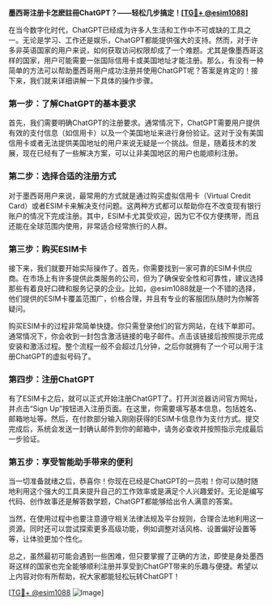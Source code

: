 **墨西哥注册卡怎麽註冊ChatGPT？——轻松几步搞定！[[TG💪+ @esim1088](https://t.me/s/esim1088)]**

在当今数字化时代，ChatGPT已经成为许多人生活和工作中不可或缺的工具之一。无论是学习、工作还是娱乐，ChatGPT都能提供强大的支持。然而，对于许多非英语国家的用户来说，如何获取访问权限却成了一个难题。尤其是像墨西哥这样的国家，用户可能需要一张国际信用卡或美国地址才能注册。那么，有没有一种简单的方法可以帮助墨西哥用户成功注册并使用ChatGPT呢？答案是肯定的！接下来，我们就来详细讲解一下具体的操作步骤。

### 第一步：了解ChatGPT的基本要求

首先，我们需要明确ChatGPT的注册要求。通常情况下，ChatGPT需要用户提供有效的支付信息（如信用卡）以及一个美国地址来进行身份验证。这对于没有美国信用卡或者无法提供美国地址的用户来说无疑是一个挑战。但是，随着技术的发展，现在已经有了一些解决方案，可以让非美国地区的用户也能顺利注册。

### 第二步：选择合适的注册方式

对于墨西哥用户来说，最常用的方式就是通过购买虚拟信用卡（Virtual Credit Card）或者ESIM卡来解决支付问题。这两种方式都可以帮助你在不改变现有银行账户的情况下完成注册。其中，ESIM卡尤其受欢迎，因为它不仅方便携带，而且还能在全球范围内使用，非常适合经常旅行的人群。

### 第三步：购买ESIM卡

接下来，我们就要开始实际操作了。首先，你需要找到一家可靠的ESIM卡供应商。在市场上有许多提供此类服务的公司，但为了确保安全性和可靠性，建议选择那些有着良好口碑和服务记录的企业。比如，@esim1088就是一个不错的选择，他们提供的ESIM卡覆盖范围广，价格合理，并且有专业的客服团队随时为你解答疑问。

购买ESIM卡的过程非常简单快捷。你只需登录他们的官方网站，在线下单即可。通常情况下，你会收到一封包含激活链接的电子邮件。点击该链接后按照提示完成安装和激活过程。整个流程一般不会超过几分钟，之后你就拥有了一个可以用于注册ChatGPT的虚拟号码了。

### 第四步：注册ChatGPT

有了ESIM卡之后，就可以正式开始注册ChatGPT了。打开浏览器访问官方网址，并点击“Sign Up”按钮进入注册页面。在这里，你需要填写基本信息，包括姓名、邮箱地址等。然后，在付款部分输入刚刚获得的ESIM卡信息作为支付方式。提交完成后，系统会发送一封确认邮件到你的邮箱中，请务必查收并按照指示完成最后一步验证。

### 第五步：享受智能助手带来的便利

当一切准备就绪之后，恭喜你！你现在已经是ChatGPT的一员啦！你可以随时随地利用这个强大的工具来提升自己的工作效率或是满足个人兴趣爱好。无论是编写代码、创作故事还是解答数学题，ChatGPT都能够给出令人满意的答案。

当然，在使用过程中也要注意遵守相关法律法规及平台规则，合理合法地利用这一资源。同时还可以尝试探索更多高级功能，例如调整对话风格、设置偏好设置等等，让体验更加个性化。

总之，虽然最初可能会遇到一些困难，但只要掌握了正确的方法，即使是身处墨西哥这样的国家也完全能够顺利注册并享受到ChatGPT带来的乐趣与便捷。希望以上内容对你有所帮助，祝大家都能轻松玩转ChatGPT！

[[TG💪+ @esim1088](https://t.me/s/esim1088) ![Image](https://i.postimg.cc/4NQfJmqS/Snipaste-2025-05-13-00-14-12.png)]